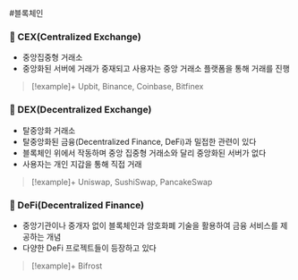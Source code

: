 ---
---

#블록체인 
### 📌 CEX(Centralized Exchange)
+ 중앙집중형 거래소
+ 중앙화된 서버에 거래가 중재되고 사용자는 중앙 거래소 플랫폼을 통해 거래를 진행

> [!example]+ 
> Upbit, Binance, Coinbase, Bitfinex

### 📌 DEX(Decentralized Exchange)
+ 탈중앙화 거래소
+ 탈중앙화된 금융(Decentralized Finance, DeFi)과 밀접한 관련이 있다
+ 블록체인 위에서 작동하며 중앙 집중형 거래소와 달리 중앙화된 서버가 없다
+ 사용자는 개인 지갑을 통해 직접 거래

> [!example]+ 
> Uniswap, SushiSwap, PancakeSwap
### 📌 DeFi(Decentralized Finance)
+ 중앙기관이나 중개자 없이 블록체인과 암호화폐 기술을 활용하여 금융 서비스를 제공하는 개념
+ 다양한 DeFi 프로젝트들이 등장하고 있다

> [!example]+ 
> Bifrost